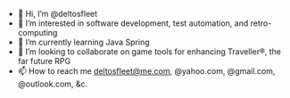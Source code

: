 - 👋 Hi, I’m @deltosfleet
- 👀 I’m interested in software development, test automation, and retro-computing
- 🌱 I’m currently learning Java Spring
- 💞️ I’m looking to collaborate on game tools for enhancing Traveller®, the far future RPG
- 📫 How to reach me deltosfleet@me.com, @yahoo.com, @gmail.com, @outlook.com, &c.

<!---
deltosfleet/deltosfleet is a ✨ special ✨ repository because its `README.md` (this file) appears on your GitHub profile.
You can click the Preview link to take a look at your changes.
--->
